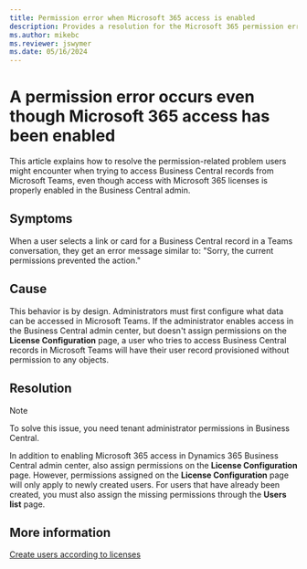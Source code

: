 ```yaml
---
title: Permission error when Microsoft 365 access is enabled
description: Provides a resolution for the Microsoft 365 permission error that occurs in Dynamics 365 Business Central.
ms.author: mikebc
ms.reviewer: jswymer
ms.date: 05/16/2024
---
```

# A permission error occurs even though Microsoft 365 access has been enabled

This article explains how to resolve the permission-related problem users might encounter when trying to access Business Central records from Microsoft Teams, even though access with Microsoft 365 licenses is properly enabled in the Business Central admin.

## Symptoms

When a user selects a link or card for a Business Central record in a Teams conversation, they get an error message similar to: "Sorry, the current permissions prevented the action."

## Cause

This behavior is by design. Administrators must first configure what data can be accessed in Microsoft Teams. If the administrator enables access in the Business Central admin center, but doesn't assign permissions on the **License Configuration** page, a user who tries to access Business Central records in Microsoft Teams will have their user record provisioned without permission to any objects.

## Resolution

> [!NOTE]
> To solve this issue, you need tenant administrator permissions in Business Central.

In addition to enabling Microsoft 365 access in Dynamics 365 Business Central admin center, also assign permissions on the **License Configuration** page. However, permissions assigned on the **License Configuration** page will only apply to newly created users. For users that have already been created, you must also assign the missing permissions through the **Users list** page.

## More information

[Create users according to licenses](/dynamics365/business-central/ui-how-users-permissions)
